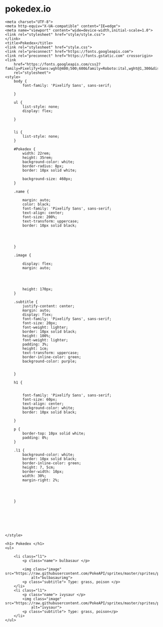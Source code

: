 # pokedex.io
<!DOCTYPE html>
<html>

<head>
    <link rel="preconnect" href="https://fonts.googleapis.com">
    <link rel="preconnect" href="https://fonts.gstatic.com" crossorigin>
    <link href="https://fonts.googleapis.com/css2?family=Pixelify+Sans:wght@400;600&display=swap" rel="stylesheet">



    <meta charset="UTF-8">
    <meta http-equiv="X-UA-compatible" content="IE=edge">
    <meta name="viewport" content="wide=device-width,initial-scale=1.0">
    <link rel="stylesheet" href="style/style.css">
    </link>
    <title>Pokedex</title>
    <link rel="stylesheet" href="style.css">
    <link rel="preconnect" href="https://fonts.googleapis.com">
    <link rel="preconnect" href="https://fonts.gstatic.com" crossorigin>
    <link
        href="https://fonts.googleapis.com/css2?family=Pixelify+Sans:wght@400;500;600&family=Roboto:ital,wght@1,300&display=swap"
        rel="stylesheet">
    <style>
        body {
            font-family: 'Pixelify Sans', sans-serif;

        }

        ul {
            list-style: none;
            display: flex;

        }


        li {
            list-style: none;
        }

        #Pokedex {
            width: 22rem;
            height: 35rem;
            background-color: white;
            border-radius: 8px;
            border: 10px solid white;

            background-size: 460px;
        }

        .name {

            margin: auto;
            color: black;
            font-family: 'Pixelify Sans', sans-serif;
            text-align: center;
            font-size: 200%;
            text-transform: uppercase;
            border: 10px solid black;




        }

        .image {

            display: flex;
            margin: auto;




            height: 170px;
        }

        .subtitle {
            justify-content: center;
            margin: auto;
            display: flex;
            font-family: 'Pixelify Sans', sans-serif;
            font-size: 20px;
            font-weight: lighter;
            border: 10px solid black;
            height: 100%;
            font-weight: lighter;
            padding: 3%;
            height: 1cm;
            text-transform: uppercase;
            border-inline-color: green;
            background-color: purple;


        }

        h1 {


            font-family: 'Pixelify Sans', sans-serif;
            font-size: 60px;
            text-align: center;
            background-color: white;
            border: 10px solid black;

        }

        p {
            border-top: 10px solid white;
            padding: 0%;
        }

        .l1 {
            background-color: white;
            border: 10px solid black;
            border-inline-color: green;
            height: 7, 5cm;
            border-width: 10px;
            width: 30%;
            margin-right: 2%;
            



        }

        


        

       
    </style>
</head>

<body>

    <h1> Pokedex </h1>
    <ul>

        <li class="l1">
            <p class="name"> bulbasaur </p>

            <img class="image" src="https://raw.githubusercontent.com/PokeAPI/sprites/master/sprites/pokemon/1.png"
                alt="bulbasaurimg">
            <p class="subtitle"> Type: grass, poison </p>
        </li>
        <li class="l1">
            <p class="name"> ivysaur </p>
            <img class="image" src="https://raw.githubusercontent.com/PokeAPI/sprites/master/sprites/pokemon/2.png"
                alt="ivysaur">
            <p class="subtitle"> Type: grass, poison</p>
        </li>
    </ul>





</body>

</html>

